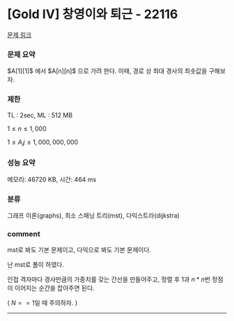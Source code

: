 # [Gold IV] 창영이와 퇴근 - 22116

[문제 링크](https://www.acmicpc.net/problem/22116)

### 문제 요약

<p> $A[1][1]$ 에서 $A[n][n]$ 으로 가려 한다. 이때, 경로 상 최대 경사의 최솟값을 구해보자. </p>

### 제한

TL : 2sec, ML : 512 MB

$1 ≤ n ≤ 1,000$

$1 ≤ A_ij ≤ 1,000,000,000$

### 성능 요약

메모리: 46720 KB, 시간: 464 ms

### 분류

그래프 이론(graphs), 최소 스패닝 트리(mst), 다익스트라(dijkstra)

### comment

mst로 봐도 기본 문제이고, 다익으로 봐도 기본 문제이다.

난 mst로 풀이 하였다.

인접 격자마다 경사만큼의 가중치를 갖는 간선을 만들어주고, 정렬 후 $1$과 $n * n$번 정점이 이어지는 순간을 잡아주면 된다.

( $N == 1$일 때 주의하자. )


-----------------------------------------------------------------------------------------------------------------------------------------------------------------------
